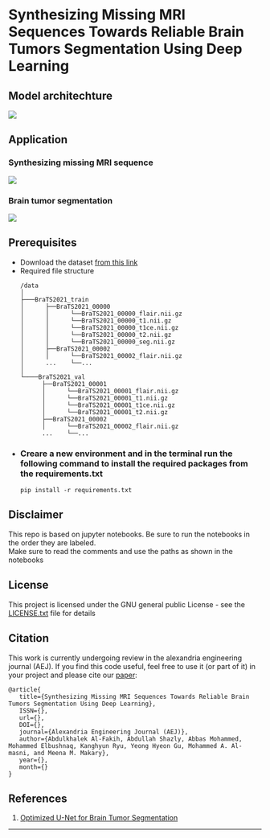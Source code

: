 # Synthesizing Missing MRI Sequences Towards Reliable Brain Tumors Segmentation Using Deep Learning

## Model architechture
<img src="https://github.com/A-shazli/MRI_SEQ_SYNTH/assets/61319952/fb9466d8-62a5-4c48-a48e-846a445dadcf">

## Application
### Synthesizing missing MRI sequence
<img src='https://github.com/A-shazli/MRI_SEQ_SYNTH/assets/61319952/d5491ec6-2c7c-4e4c-94cf-f33dc026b277'>

### Brain tumor segmentation
<img src='https://github.com/A-shazli/MRI_SEQ_SYNTH/assets/61319952/79b593fe-f21f-44de-b017-de68c7ce3a48'>


## Prerequisites
<ul>
  <li>Download the dataset <a href='https://www.med.upenn.edu/cbica/brats2021/#Data2'>from this link</a></li>
  <li>Required file structure</li>
  
  ```
  /data 
 │
 ├───BraTS2021_train
 │      ├──BraTS2021_00000 
 │      │      └──BraTS2021_00000_flair.nii.gz
 │      │      └──BraTS2021_00000_t1.nii.gz
 │      │      └──BraTS2021_00000_t1ce.nii.gz
 │      │      └──BraTS2021_00000_t2.nii.gz
 │      │      └──BraTS2021_00000_seg.nii.gz
 │      ├──BraTS2021_00002
 │      │      └──BraTS2021_00002_flair.nii.gz
 │      ...    └──...
 │
 └────BraTS2021_val
        ├──BraTS2021_00001 
        │      └──BraTS2021_00001_flair.nii.gz
        │      └──BraTS2021_00001_t1.nii.gz
        │      └──BraTS2021_00001_t1ce.nii.gz
        │      └──BraTS2021_00001_t2.nii.gz
        ├──BraTS2021_00002
        │      └──BraTS2021_00002_flair.nii.gz
        ...    └──...
  ```

  <li>
    <h3>Creare a new environment and in the terminal run the following command to install the required packages from the requirements.txt</h3>

  ``` 
  pip install -r requirements.txt
  ```
  </li>
  
</ul>
 
## Disclaimer
<p>This repo is based on jupyter notebooks. Be sure to run the notebooks in the order they are labeled. <br>Make sure to read the comments and use the paths as shown in the notebooks</p>

## License
This project is licensed under the GNU general public License - see the <a href='https://github.com/A-shazli/MRI_SEQ_SYNTH/blob/main/LICENSE'>LICENSE.txt</a> file for details

## Citation
<p>This work is currently undergoing review in the alexandria engineering journal (AEJ). If you find this code useful, feel free to use it (or part of it) in your project and please cite our <a href=''>paper</a>:</p>

```
@article{
   title={Synthesizing Missing MRI Sequences Towards Reliable Brain Tumors Segmentation Using Deep Learning},
   ISSN={},
   url={},
   DOI={},
   journal={Alexandria Engineering Journal (AEJ)},
   author={Abdulkhalek Al-Fakih, Abdullah Shazly, Abbas Mohammed, Mohammed Elbushnaq, Kanghyun Ryu, Yeong Hyeon Gu, Mohammed A. Al-masni, and Meena M. Makary},
   year={},
   month={}
}
```

## References
<ol>
  <li>
    <a href='https://github.com/NVIDIA/DeepLearningExamples/blob/master/PyTorch/Segmentation/nnUNet/notebooks/BraTS21.ipynb'>Optimized U-Net for Brain Tumor Segmentation<a/>
  </li>
</ol>

<hr/>

